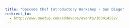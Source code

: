 ```yaml
---
title: "Opscode Chef Introductory Workshop - San Diego"
redirect_to:
  - http://www.meetup.com/sddevops/events/103414552/
---
```

